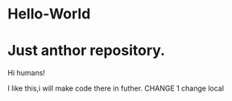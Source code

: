 # Hello-World
Just anthor repository.
===============
Hi humans!

I like this,i will make code there in futher.
CHANGE 1
change local